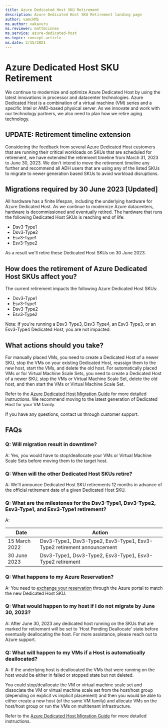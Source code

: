 ```yaml
---
title: Azure Dedicated Host SKU Retirement
description: Azure Dedicated Host SKU Retirement landing page
author: vamckMS
ms.author: vakavuru
ms.reviewer: mattmcinnes
ms.service: azure-dedicated-host
ms.topic: concept-article
ms.date: 3/15/2021
---
```


# Azure Dedicated Host SKU Retirement

We continue to modernize and optimize Azure Dedicated Host by using the latest innovations in processor and datacenter technologies. Azure Dedicated Host is a combination of a virtual machine (VM) series and a specific Intel or AMD-based physical server. As we innovate and work with our technology partners, we also need to plan how we retire aging technology.

## UPDATE: Retirement timeline extension
Considering the feedback from several Azure Dedicated Host customers that are running their critical workloads on SKUs that are scheduled for retirement, we have extended the retirement timeline from March 31, 2023 to June 30, 2023. 
We don't intend to move the retirement timeline any further and recommend all ADH users that are using any of the listed SKUs to migrate to newer generation based SKUs to avoid workload disruptions.

## Migrations required by 30 June 2023 [Updated]

All hardware has a finite lifespan, including the underlying hardware for Azure Dedicated Host. As we continue to modernize Azure datacenters, hardware is decommissioned and eventually retired. The hardware that runs the following Dedicated Host SKUs is reaching end of life:

- Dsv3-Type1
- Dsv3-Type2
- Esv3-Type1
- Esv3-Type2

As a result we'll retire these Dedicated Host SKUs on 30 June 2023.

## How does the retirement of Azure Dedicated Host SKUs affect you?

The current retirement impacts the following Azure Dedicated Host SKUs:

- Dsv3-Type1
- Esv3-Type1
- Dsv3-Type2
- Esv3-Type2

Note: If you're running a Dsv3-Type3, Dsv3-Type4, an Esv3-Type3, or an Esv3-Type4 Dedicated Host, you are not impacted.

## What actions should you take?

For manually placed VMs, you need to create a Dedicated Host of a newer SKU, stop the VMs on your existing Dedicated Host, reassign them to the new host, start the VMs, and delete the old host. For automatically placed VMs or for Virtual Machine Scale Sets, you need to create a Dedicated Host of a newer SKU, stop the VMs or Virtual Machine Scale Set, delete the old host, and then start the VMs or Virtual Machine Scale Set. 

Refer to the [Azure Dedicated Host Migration Guide](../../migration/dedicated-host-migration-guide.md) for more detailed instructions. We recommend moving to the latest generation of Dedicated Host for your VM family.

If you have any questions, contact us through customer support.

## FAQs

### Q: Will migration result in downtime?

A: Yes, you would have to stop/deallocate your VMs or Virtual Machine Scale Sets before moving them to the target host.

### Q: When will the other Dedicated Host SKUs retire?

A: We'll announce Dedicated Host SKU retirements 12 months in advance of the official retirement date of a given Dedicated Host SKU.

### Q: What are the milestones for the Dsv3-Type1, Dsv3-Type2, Esv3-Type1, and Esv3-Type1 retirement?

A: 

| Date          | Action                                                                 |
| ------------- | -----------------------------------------------------------------------|
| 15 March 2022 | Dsv3-Type1, Dsv3-Type2, Esv3-Type1, Esv3-Type2 retirement announcement |
| 30 June 2023 | Dsv3-Type1, Dsv3-Type2, Esv3-Type1, Esv3-Type2 retirement              |

### Q: What happens to my Azure Reservation?

A: You need to [exchange your reservation](/azure/cost-management-billing/reservations/exchange-and-refund-azure-reservations#how-to-exchange-or-refund-an-existing-reservation) through the Azure portal to match the new Dedicated Host SKU. 

### Q: What would happen to my host if I do not migrate by June 30, 2023?

A: After June 30, 2023 any dedicated host running on the SKUs that are marked for retirement will be set to 'Host Pending Deallocate' state before eventually deallocating the host. For more assistance, please reach out to Azure support.

### Q:  What will happen to my VMs if a Host is automatically deallocated?

A: If the underlying host is deallocated the VMs that were running on the host would be either in failed or stopped state but not deleted.   

You could stop/deallocate the VM or virtual machine scale set and dissociate the VM or virtual machine scale set from the host/host group (depending on explicit vs implicit placement) and then you would be able to either create a new host (of the same VM family) and allocate VMs on the host/host group or run the VMs on multitenant infrastructure. 

Refer to the [Azure Dedicated Host Migration Guide](../../migration/dedicated-host-migration-guide.md) for more detailed instructions. 

